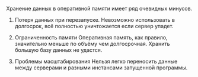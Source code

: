 Хранение данных в оперативной памяти имеет ряд очевидных минусов.
1) Потеря данных при перезапуске.
Невозможно использовать в долгосрок, всё полностью уничтожается если сервер упадет. 

2) Ограниченность памяти
Оперативная память, как правило, значительно меньше по объёму чем долгосрочная. Хранить большую базу данных не удастся.

3) Проблемы масштабирования
Нельзя легко переносить данные между серверами и разными инстансами запущенной программы. 
